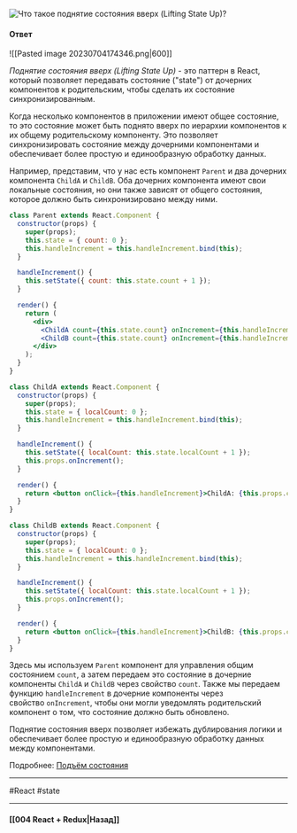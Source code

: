 ![Что такое поднятие состояния вверх (Lifting State Up)?](https://youtu.be/ngyOYuTrUk8?t=700)

#### Ответ

![[Pasted image 20230704174346.png|600]]

*Поднятие состояния вверх (Lifting State Up)* - это паттерн в React, который позволяет передавать состояние ("state") от дочерних компонентов к родительским, чтобы сделать их состояние синхронизированным.

Когда несколько компонентов в приложении имеют общее состояние, то это состояние может быть поднято вверх по иерархии компонентов к их общему родительскому компоненту. Это позволяет синхронизировать состояние между дочерними компонентами и обеспечивает более простую и единообразную обработку данных.

Например, представим, что у нас есть компонент `Parent` и два дочерних компонента `ChildA` и `ChildB`. Оба дочерних компонента имеют свои локальные состояния, но они также зависят от общего состояния, которое должно быть синхронизировано между ними.

```jsx
class Parent extends React.Component {
  constructor(props) {
    super(props);
    this.state = { count: 0 };
    this.handleIncrement = this.handleIncrement.bind(this);
  }

  handleIncrement() {
    this.setState({ count: this.state.count + 1 });
  }

  render() {
    return (
      <div>
        <ChildA count={this.state.count} onIncrement={this.handleIncrement} />
        <ChildB count={this.state.count} onIncrement={this.handleIncrement} />
      </div>
    );
  }
}

class ChildA extends React.Component {
  constructor(props) {
    super(props);
    this.state = { localCount: 0 };
    this.handleIncrement = this.handleIncrement.bind(this);
  }

  handleIncrement() {
    this.setState({ localCount: this.state.localCount + 1 });
    this.props.onIncrement();
  }

  render() {
    return <button onClick={this.handleIncrement}>ChildA: {this.props.count + this.state.localCount}</button>;
  }
}

class ChildB extends React.Component {
  constructor(props) {
    super(props);
    this.state = { localCount: 0 };
    this.handleIncrement = this.handleIncrement.bind(this);
  }

  handleIncrement() {
    this.setState({ localCount: this.state.localCount + 1 });
    this.props.onIncrement();
  }

  render() {
    return <button onClick={this.handleIncrement}>ChildB: {this.props.count + this.state.localCount}</button>;
  }
}
```

Здесь мы используем `Parent` компонент для управления общим состоянием `count`, а затем передаем это состояние в дочерние компоненты `ChildA` и `ChildB` через свойство `count`. Также мы передаем функцию `handleIncrement` в дочерние компоненты через свойство `onIncrement`, чтобы они могли уведомлять родительский компонент о том, что состояние должно быть обновлено.

Поднятие состояния вверх позволяет избежать дублирования логики и обеспечивает более простую и единообразную обработку данных между компонентами.

Подробнее: [Подъём состояния](https://ru.legacy.reactjs.org/docs/lifting-state-up.html)

____
#React #state

____

#### [[004 React + Redux|Назад]]
